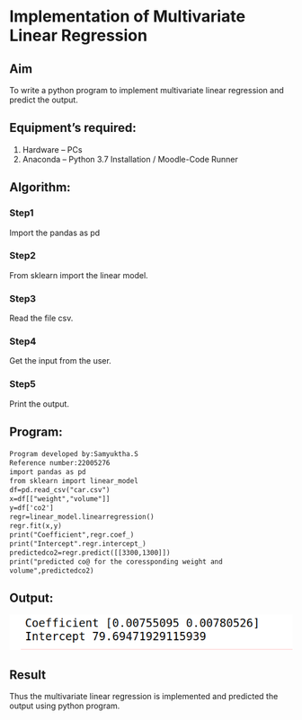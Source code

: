 # Implementation of Multivariate Linear Regression
## Aim
To write a python program to implement multivariate linear regression and predict the output.
## Equipment’s required:
1.	Hardware – PCs
2.	Anaconda – Python 3.7 Installation / Moodle-Code Runner
## Algorithm:
### Step1
Import the pandas as pd

### Step2
From sklearn import the linear model.

### Step3
Read the file csv.

### Step4
Get the input from the user.

### Step5
Print the output.

## Program:
```
Program developed by:Samyuktha.S
Reference number:22005276
import pandas as pd
from sklearn import linear_model
df=pd.read_csv("car.csv")
x=df[["weight","volume"]]
y=df['co2']
regr=linear_model.linearregression()
regr.fit(x,y)
print("Coefficient",regr.coef_)
print("Intercept".regr.intercept_)
predictedco2=regr.predict([[3300,1300]])
print("predicted co@ for the coressponding weight and volume",predictedco2)
```
## Output:
![output](./coe.png)

## Result
Thus the multivariate linear regression is implemented and predicted the output using python program.
